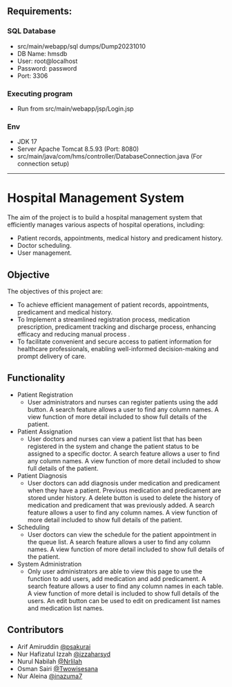 ## Requirements:
### SQL Database
* src/main/webapp/sql dumps/Dump20231010
* DB Name: hmsdb 
* User: root@localhost
* Password: password
* Port: 3306

### Executing program
* Run from src/main/webapp/jsp/Login.jsp

### Env
* JDK 17
* Server Apache Tomcat 8.5.93 (Port: 8080)
* src/main/java/com/hms/controller/DatabaseConnection.java (For connection setup)


***


# Hospital Management System
The aim of the project is to build a hospital management system that efficiently manages various aspects of hospital operations, including:
* Patient records, appointments, medical history and predicament history.
* Doctor scheduling.
* User management.


## Objective
The objectives of this project are:
* To achieve efficient management of patient records, appointments, predicament and medical history.
* To Implement a streamlined registration process, medication prescription, predicament tracking and discharge process, enhancing efficacy and reducing manual process .
* To facilitate convenient and secure access to patient information for healthcare professionals, enabling well-informed decision-making and prompt delivery of care.


## Functionality
* Patient Registration
    * User administrators and nurses can register patients using the add button. A search feature allows a user to find any column names. A view function of more detail included to show full details of the patient.
* Patient Assignation
    * User doctors and nurses can view a patient list that has been registered in the system and change the patient status to be assigned to a specific doctor. A search feature allows a user to find any column names. A view function of more detail included to show full details of the patient.
* Patient Diagnosis
    * User doctors can add diagnosis under medication and predicament when they have a patient. Previous medication and predicament are stored under history. A delete button is used to delete the history of medication and predicament that was previously added.  A search feature allows a user to find any column names. A view function of more detail included to show full details of the patient.
* Scheduling
    * User doctors can view the schedule for the patient appointment in the queue list. A search feature allows a user to find any column names. A view function of more detail included to show full details of the patient.
* System Administration
    * Only user administrators are able to view this page to use the function to add users, add medication and add predicament. A search feature allows a user to find any column names in each table. A view function of more detail is included to show full details of the users. An edit button can be used to edit on predicament list names and medication list names.


## Contributors
* Arif Amiruddin   [@psakurai](https://www.linkedin.com/in/arif-a-a269b4142/)
* Nur Hafizatul Izzah [@izzaharsyd](http://www.linkedin.com/in/izzah-arsyad-6923b8123)
* Nurul Nabilah [@Nrlilah](https://www.linkedin.com/in/nurul-nabilah-salahudin-487a11229)
* Osman Sairi [@Twowisesana](https://www.linkedin.com/in/osman-sairi-682a42282/)
* Nur Aleina [@inazuma7](https://www.linkedin.com/in/nur-a-1a7a801a4/)
